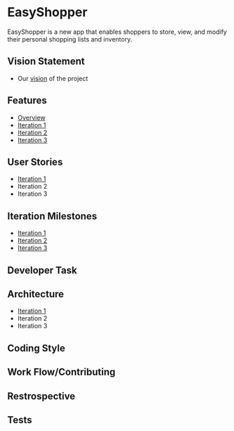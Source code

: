 # EasyShopper
EasyShopper is a new app that enables shoppers to store, view, and modify their personal shopping lists and inventory. 

## Vision Statement
- Our [vision](https://code.cs.umanitoba.ca/comp3350-winter2024/lethalcompany-a01-13/-/blob/main/Documents/VisionStatement.md) of the project

## Features
- [Overview](https://code.cs.umanitoba.ca/comp3350-winter2024/lethalcompany-a01-13/-/issues/?sort=created_date&state=opened&label_name%5B%5D=Feature&first_page_size=20)
- [Iteration 1](https://code.cs.umanitoba.ca/comp3350-winter2024/lethalcompany-a01-13/-/issues/?sort=created_date&state=opened&label_name%5B%5D=Feature&milestone_title=Iteration%201&first_page_size=20)
- [Iteration 2](https://code.cs.umanitoba.ca/comp3350-winter2024/lethalcompany-a01-13/-/issues/?sort=created_date&state=opened&label_name%5B%5D=Feature&milestone_title=Iteration%202&first_page_size=20) 
- [Iteration 3](https://code.cs.umanitoba.ca/comp3350-winter2024/lethalcompany-a01-13/-/issues/?sort=created_date&state=opened&label_name%5B%5D=Feature&milestone_title=Iteration%203&first_page_size=20)

## User Stories
- [Iteration 1](https://code.cs.umanitoba.ca/comp3350-winter2024/lethalcompany-a01-13/-/issues/?sort=created_date&state=opened&label_name%5B%5D=User%20Stories&milestone_title=Iteration%201&first_page_size=20)
- Iteration 2
- Iteration 3

## Iteration Milestones 
- [Iteration 1](https://code.cs.umanitoba.ca/comp3350-winter2024/lethalcompany-a01-13/-/milestones/11#tab-issues)
- [Iteration 2](https://code.cs.umanitoba.ca/comp3350-winter2024/lethalcompany-a01-13/-/milestones/12#tab-issues)
- [Iteration 3](https://code.cs.umanitoba.ca/comp3350-winter2024/lethalcompany-a01-13/-/milestones/13#tab-issues)

## Developer Task

## Architecture
- [Iteration 1](https://code.cs.umanitoba.ca/comp3350-winter2024/lethalcompany-a01-13/-/blob/main/Documents/Iteration%201/Iteration%201%20Architecture%20Diagram.md?ref_type=heads)
- Iteration 2
- Iteration 3

## Coding Style 

## Work Flow/Contributing

## Restrospective 

## Tests
